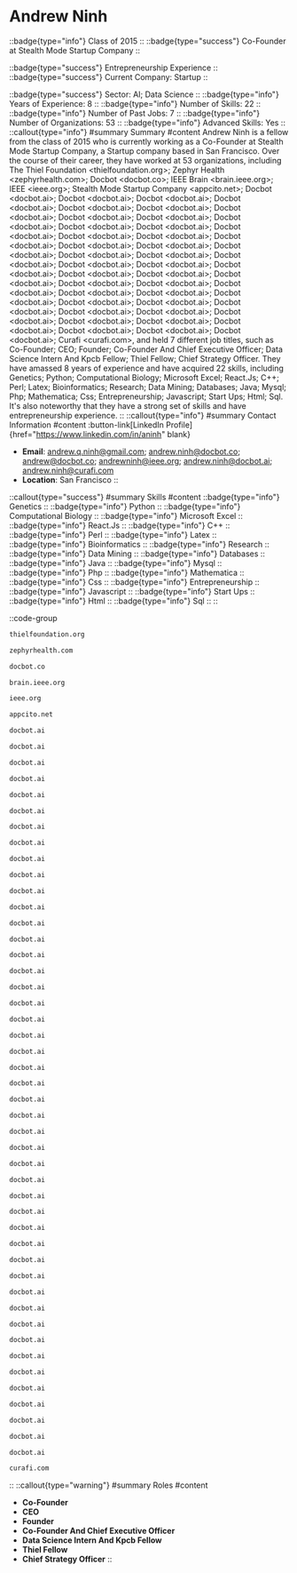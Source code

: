 # Andrew Ninh
::badge{type="info"}
Class of 2015
::
::badge{type="success"}
Co-Founder at Stealth Mode Startup Company
::

::badge{type="success"}
Entrepreneurship Experience
::
::badge{type="success"}
Current Company: Startup
::

::badge{type="success"}
Sector: AI; Data Science
::
::badge{type="info"}
Years of Experience: 8
::
::badge{type="info"}
Number of Skills: 22
::
::badge{type="info"}
Number of Past Jobs: 7
::
::badge{type="info"}
Number of Organizations: 53
::
::badge{type="info"}
Advanced Skills: Yes
::
::callout{type="info"}
#summary
Summary
#content
Andrew Ninh is a fellow from the class of 2015 who is currently working as a Co-Founder at Stealth Mode Startup Company, a Startup company based in San Francisco. Over the course of their career, they have worked at 53 organizations, including The Thiel Foundation <thielfoundation.org>; Zephyr Health <zephyrhealth.com>; Docbot <docbot.co>; IEEE Brain <brain.ieee.org>; IEEE <ieee.org>; Stealth Mode Startup Company <appcito.net>; Docbot <docbot.ai>; Docbot <docbot.ai>; Docbot <docbot.ai>; Docbot <docbot.ai>; Docbot <docbot.ai>; Docbot <docbot.ai>; Docbot <docbot.ai>; Docbot <docbot.ai>; Docbot <docbot.ai>; Docbot <docbot.ai>; Docbot <docbot.ai>; Docbot <docbot.ai>; Docbot <docbot.ai>; Docbot <docbot.ai>; Docbot <docbot.ai>; Docbot <docbot.ai>; Docbot <docbot.ai>; Docbot <docbot.ai>; Docbot <docbot.ai>; Docbot <docbot.ai>; Docbot <docbot.ai>; Docbot <docbot.ai>; Docbot <docbot.ai>; Docbot <docbot.ai>; Docbot <docbot.ai>; Docbot <docbot.ai>; Docbot <docbot.ai>; Docbot <docbot.ai>; Docbot <docbot.ai>; Docbot <docbot.ai>; Docbot <docbot.ai>; Docbot <docbot.ai>; Docbot <docbot.ai>; Docbot <docbot.ai>; Docbot <docbot.ai>; Docbot <docbot.ai>; Docbot <docbot.ai>; Docbot <docbot.ai>; Docbot <docbot.ai>; Docbot <docbot.ai>; Docbot <docbot.ai>; Docbot <docbot.ai>; Docbot <docbot.ai>; Docbot <docbot.ai>; Docbot <docbot.ai>; Docbot <docbot.ai>; Curafi <curafi.com>, and held 7 different job titles, such as Co-Founder; CEO; Founder; Co-Founder And Chief Executive Officer; Data Science Intern And Kpcb Fellow; Thiel Fellow; Chief Strategy Officer. They have amassed 8 years of experience and have acquired 22 skills, including Genetics; Python; Computational Biology; Microsoft Excel; React.Js; C++; Perl; Latex; Bioinformatics; Research; Data Mining; Databases; Java; Mysql; Php; Mathematica; Css; Entrepreneurship; Javascript; Start Ups; Html; Sql. It's also noteworthy that they have a strong set of skills and have entrepreneurship experience.
::
::callout{type="info"}
#summary
Contact Information
#content
:button-link[LinkedIn Profile]{href="https://www.linkedin.com/in/aninh" blank}
- **Email**: andrew.q.ninh@gmail.com; andrew.ninh@docbot.co; andrew@docbot.co; andrewninh@ieee.org; andrew.ninh@docbot.ai; andrew.ninh@curafi.com
- **Location**: San Francisco
::

::callout{type="success"}
#summary
Skills
#content
::badge{type="info"}
Genetics
::
::badge{type="info"}
Python
::
::badge{type="info"}
Computational Biology
::
::badge{type="info"}
Microsoft Excel
::
::badge{type="info"}
React.Js
::
::badge{type="info"}
C++
::
::badge{type="info"}
Perl
::
::badge{type="info"}
Latex
::
::badge{type="info"}
Bioinformatics
::
::badge{type="info"}
Research
::
::badge{type="info"}
Data Mining
::
::badge{type="info"}
Databases
::
::badge{type="info"}
Java
::
::badge{type="info"}
Mysql
::
::badge{type="info"}
Php
::
::badge{type="info"}
Mathematica
::
::badge{type="info"}
Css
::
::badge{type="info"}
Entrepreneurship
::
::badge{type="info"}
Javascript
::
::badge{type="info"}
Start Ups
::
::badge{type="info"}
Html
::
::badge{type="info"}
Sql
::
::

::code-group
```bash [The Thiel Foundation]
thielfoundation.org
```
```bash [Zephyr Health]
zephyrhealth.com
```
```bash [Docbot]
docbot.co
```
```bash [IEEE Brain]
brain.ieee.org
```
```bash [IEEE]
ieee.org
```
```bash [Stealth Mode Startup Company]
appcito.net
```
```bash [Docbot]
docbot.ai
```
```bash [Docbot]
docbot.ai
```
```bash [Docbot]
docbot.ai
```
```bash [Docbot]
docbot.ai
```
```bash [Docbot]
docbot.ai
```
```bash [Docbot]
docbot.ai
```
```bash [Docbot]
docbot.ai
```
```bash [Docbot]
docbot.ai
```
```bash [Docbot]
docbot.ai
```
```bash [Docbot]
docbot.ai
```
```bash [Docbot]
docbot.ai
```
```bash [Docbot]
docbot.ai
```
```bash [Docbot]
docbot.ai
```
```bash [Docbot]
docbot.ai
```
```bash [Docbot]
docbot.ai
```
```bash [Docbot]
docbot.ai
```
```bash [Docbot]
docbot.ai
```
```bash [Docbot]
docbot.ai
```
```bash [Docbot]
docbot.ai
```
```bash [Docbot]
docbot.ai
```
```bash [Docbot]
docbot.ai
```
```bash [Docbot]
docbot.ai
```
```bash [Docbot]
docbot.ai
```
```bash [Docbot]
docbot.ai
```
```bash [Docbot]
docbot.ai
```
```bash [Docbot]
docbot.ai
```
```bash [Docbot]
docbot.ai
```
```bash [Docbot]
docbot.ai
```
```bash [Docbot]
docbot.ai
```
```bash [Docbot]
docbot.ai
```
```bash [Docbot]
docbot.ai
```
```bash [Docbot]
docbot.ai
```
```bash [Docbot]
docbot.ai
```
```bash [Docbot]
docbot.ai
```
```bash [Docbot]
docbot.ai
```
```bash [Docbot]
docbot.ai
```
```bash [Docbot]
docbot.ai
```
```bash [Docbot]
docbot.ai
```
```bash [Docbot]
docbot.ai
```
```bash [Docbot]
docbot.ai
```
```bash [Docbot]
docbot.ai
```
```bash [Docbot]
docbot.ai
```
```bash [Docbot]
docbot.ai
```
```bash [Docbot]
docbot.ai
```
```bash [Docbot]
docbot.ai
```
```bash [Docbot]
docbot.ai
```
```bash [Curafi]
curafi.com
```
::
::callout{type="warning"}
#summary
Roles
#content
- **Co-Founder**
- **CEO**
- **Founder**
- **Co-Founder And Chief Executive Officer**
- **Data Science Intern And Kpcb Fellow**
- **Thiel Fellow**
- **Chief Strategy Officer**
::


